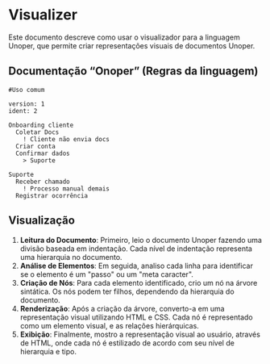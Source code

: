 # Visualizer

Este documento descreve como usar o visualizador para a linguagem Unoper, que permite criar representações visuais de documentos Unoper.

## Documentação “Onoper” (Regras da linguagem)

``` onoper
#Uso comum

version: 1
ident: 2

Onboarding cliente
  Coletar Docs
    ! Cliente não envia docs
  Criar conta
  Confirmar dados
    > Suporte

Suporte
  Receber chamado
    ! Processo manual demais
  Registrar ocorrência
```

## Visualização

1. **Leitura do Documento**: Primeiro, leio o documento Unoper fazendo uma divisão baseada em indentação. Cada nível de indentação representa uma hierarquia no documento.
2. **Análise de Elementos**: Em seguida, analiso cada linha para identificar se o elemento é um "passo" ou um "meta caracter".
3. **Criação de Nós**: Para cada elemento identificado, crio um nó na árvore sintática. Os nós podem ter filhos, dependendo da hierarquia do documento.
4. **Renderização**: Após a criação da árvore, converto-a em uma representação visual utilizando HTML e CSS. Cada nó é representado como um elemento visual, e as relações hierárquicas.
5. **Exibição**: Finalmente, mostro a representação visual ao usuário, através de HTML, onde cada nó é estilizado de acordo com seu nível de hierarquia e tipo.
